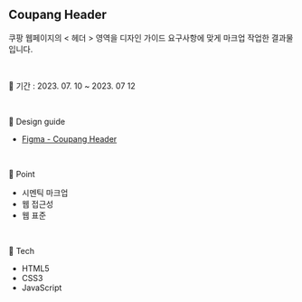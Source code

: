 ## Coupang Header
쿠팡 웹페이지의 < 헤더 > 영역을 디자인 가이드 요구사항에 맞게 마크업 작업한 결과물입니다.

<br/>

📅 기간 : 2023. 07. 10 ~ 2023. 07 12

<br/>

🎨  Design guide

* [Figma - Coupang Header](https://www.figma.com/file/bh1wPaUCZAx6DGjMMjiWoo/Zerobase-html%2Fcss04-Header)

<br/>

📌 Point

* 시멘틱 마크업
* 웹 접근성
* 웹 표준

<br/>

🔨 Tech

* HTML5
* CSS3
* JavaScript

<br/>
<br/>

